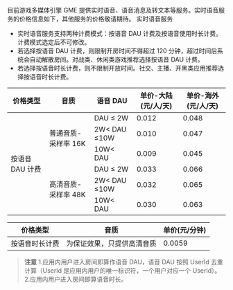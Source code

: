 目前游戏多媒体引擎 GME 提供实时语音、语音消息及转文本等服务。实时语音服务的价格信息如下，其他服务的价格敬请期待。
实时语音服务
- 实时语音服务支持两种计费模式：按语音 DAU 计费及按语音使用时长计费。计费模式选定后不可修改。
- 若选择按语音 DAU 计费，则限制开房时间不得超过 120 分钟，超过时间后系统会自动解散房间。对战类、休闲类游戏推荐选择按语音 DAU 计费。
- 若选择按语音时长计费，则不限制开放时间。社交、主播、开黑类应用推荐选择按语音时长计费。

<div class="tab-content-detail">
                    <div class="price-content width-full">
                        <div class="tab-content-detail">
                    <div class="summary-content">
                        <table class="comparison-table">
                            <colgroup>
                                <col class="col1">
                                <col class="col2">
                                <col class="col3">
                                <col class="col4">
                                <col class="col5">
                                <col class="col6">
                            </colgroup>
                            <thead>
                            <!--第一行标题 start-->
                            <tr>                             
                                <th class="tb-title">价格类型</th>
                                <th class="tb-title">音质</th>
                                <th class="tb-title">语音 DAU</th>
                                <th class="tb-title">单价-大陆(元/人/天)</th>
                                <th class="tb-title">单价-海外(元/人/天)</th>
                            </tr>
                            <!--第一行标题 end-->
                            </thead>
                            <tbody>
                            <!--每个tr标签内为一行-->
                            <!--第一行 start-->
                            <!--无论多少行，无论最后一行是否需要灰色背景，一定要保证使用下面的代码作为第一行的代码-->
                            <tr>                            
                               <td rowspan="6">
                                    <div class="info">按语音 DAU 计费</div>
                                </td>
                                <td rowspan="3">
                                    <div class="info">
                                        普通音质-采样率 16K
                                    </div>
                                </td>
                                <td>
                                    <div class="info">
                                        DAU ≤ 2W
                                    </div>
                                </td>
                                <td>
                                    <div class="info">
                                        0.012
                                    </div>
                                </td>
                                <td>
                                    <div class="info">
                                        0.048
                                    </div>
                                </td>
                            </tr>
                            <tr>
                                <td>
                                    <div class="info">
                                        2W&lt; DAU ≤10W
                                    </div>
                                </td>
                                <td>
                                    <div class="info">
                                        0.010
                                    </div>
                                </td>
                                <td>
                                    <div class="info">
                                        0.047
                                    </div>
                                </td>
                            </tr>
                            <tr>
                                <td>
                                    <div class="info">
                                        10W&lt; DAU
                                    </div>
                                </td>
                                <td>
                                    <div class="info">
                                        0.009
                                    </div>
                                </td>
                                <td>
                                    <div class="info">
                                        0.045
                                    </div>
                                </td>
                            </tr>
                            <tr>
                                <td rowspan="3">
                                    <div class="info">
                                        高清音质-采样率 48K
                                    </div>
                                </td>
                                <td>
                                    <div class="info">
                                        DAU ≤ 2W
                                    </div>
                                </td>
                                <td>
                                    <div class="info">
                                        0.033
                                    </div>
                                </td>
                                <td>
                                    <div class="info">
                                        0.066
                                    </div>
                                </td>
                            </tr>
                            <tr>
                                <td>
                                    <div class="info">
                                        2W&lt; DAU ≤10W
                                    </div>
                                </td>
                                <td>
                                    <div class="info">
                                        0.032
                                    </div>
                                </td>
                                <td>
                                    <div class="info">
                                        0.065
                                    </div>
                                </td>
                            </tr>
                            <tr>
                                <td>
                                    <div class="info">
                                        10W&lt; DAU
                                    </div>
                                </td>
                                <td>
                                    <div class="info">
                                        0.030
                                    </div>
                                </td>
                                <td>
                                    <div class="info">
                                        0.063
                                    </div>
                                </td>
                            </tr>
                            <!--第一行 end-->
                            </tbody>
                        </table>
                    </div>
                </div>
                    </div>
                </div>
<div class="tab-content-detail">
                    <div class="price-content width-full">
                        <div class="tab-content-detail">
                            <div class="summary-content">
                                <table class="comparison-table">
                                    <colgroup>
                                        <col class="col1">
                                        <col class="col2">
                                        <col class="col3">
                                        <col class="col4">
                                    </colgroup>
                                    <thead>
                                    <!--第一行标题 start-->
                                    <tr>                                
                                        <th class="tb-title">价格类型</th>
                                        <th class="tb-title">音质</th>
                                        <th class="tb-title">单价(元/分钟)</th>
                                    </tr>
                                    <!--第一行标题 end-->
                                    </thead>
                                    <tbody>
                                    <!--每个tr标签内为一行-->
                                    <!--第一行 start-->
                                    <!--无论多少行，无论最后一行是否需要灰色背景，一定要保证使用下面的代码作为第一行的代码-->
                                    <tr>                                      
                                        <td>
                                            <div class="info">按语音时长计费</div>
                                        </td>
                                        <td>
                                            <div class="info">
                                                为保证效果，只提供高清音质
                                            </div>
                                        </td>
                                        <td>
                                            <div class="info">
                                               0.0059
                                            </div>
                                        </td>
                                    </tr>
                                    <!--第一行 end-->
                                    </tbody>
                                </table>
                            </div>
                        </div>
                    </div>
                </div>

>**注意**
1.应用内用户进入房间即算作语音 DAU，语音 DAU 按照 UserId 去重计算（UserId 是应用内用户的唯一标识符，一个用户对应一个 UserId）。
2.应用内用户进入房间即算语音时长。
